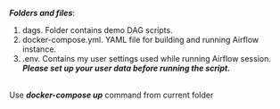 ***Folders and files***:
1) dags. Folder contains demo DAG scripts.
2) docker-compose.yml. YAML file for building and running Airflow instance.
3) .env. Contains my user settings used while running Airflow session.
***Please set up your user data before running the script.***<br /><br />

Use ***___docker-compose up___*** command from current folder 
